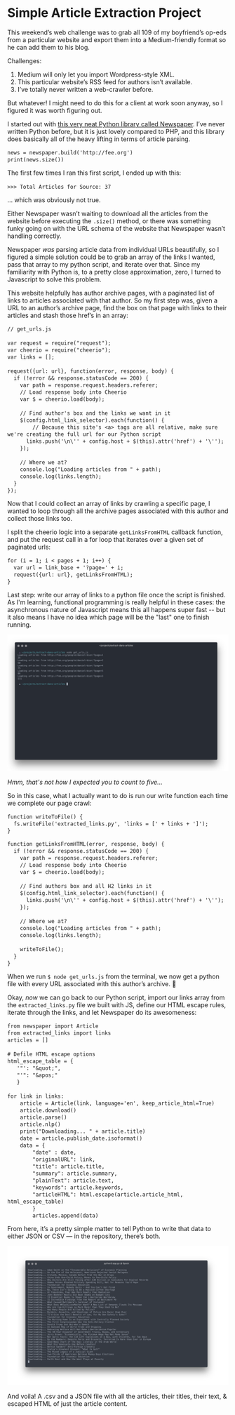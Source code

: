 # Simple Article Extraction Project
This weekend’s web challenge was to grab all 109 of my boyfriend’s op-eds from a particular website and export them into a Medium-friendly format so he can add them to his blog.

Challenges:
1. Medium will only let you import Wordpress-style XML.
2. This particular website’s RSS feed for authors isn’t available.
3. I’ve totally never written a web-crawler before.

But whatever! I might need to do this for a client at work soon anyway, so I figured it was worth figuring out.

I started out with [this very neat Python library called Newspaper](https://github.com/codelucas/newspaper/). I’ve never written Python before, but it is just lovely compared to PHP, and this library does basically all of the heavy lifting in terms of article parsing.

```
news = newspaper.build('http://fee.org')
print(news.size())
```

The first few times I ran this first script, I ended up with this:

`>>> Total Articles for Source: 37`

… which was obviously not true.

Either Newspaper wasn’t waiting to download all the articles from the website before executing the `.size()` method, or there was something funky going on with the URL schema of the website that Newspaper wasn’t handling correctly.

Newspaper *was* parsing article data from individual URLs beautifully, so I figured a simple solution could be to grab an array of the links I wanted, pass that array to my python script, and iterate over that. Since my familiarity with Python is, to a pretty close approximation, zero, I turned to Javascript to solve this problem.

This website helpfully has author archive pages, with a paginated list of links to articles associated with that author. So my first step was, given a URL to an author’s archive page, find the box on that page with links to their articles and stash those href’s in an array:

```
// get_urls.js

var request = require("request");
var cheerio = require("cheerio");
var links = [];

request({url: url}, function(error, response, body) {
  if (!error && response.statusCode == 200) {
    var path = response.request.headers.referer;
    // Load response body into Cheerio
    var $ = cheerio.load(body);

    // Find author's box and the links we want in it
    $(config.html_link_selector).each(function() {
		// Because this site's <a> tags are all relative, make sure we're creating the full url for our Python script
      links.push('\n\'' + config.host + $(this).attr('href') + '\'');
    });

    // Where we at?
    console.log("Loading articles from " + path);
    console.log(links.length);
  }
});
```

Now that I could collect an array of links by crawling a specific page, I wanted to loop through all the archive pages associated with this author and collect those links too.

I split the cheerio logic into a separate `getLinksFromHTML` callback function, and put the request call in a for loop that iterates over a given set of paginated urls:

```
for (i = 1; i < pages + 1; i++) {
  var url = link_base + '?page=' + i;
  request({url: url}, getLinksFromHTML);
}
```

Last step: write our array of links to a python file once the script is finished. As I'm learning, functional programming is really helpful in these cases: the asynchronous nature of Javascript means this all happens super fast -- but it also means I have no idea which page will be the "last" one to finish running.

![Hmm that\'s not how I expected you to count to five...](img/thats-not-in-order.png)

*Hmm, that's not how I expected you to count to five...*

So in this case, what I actually want to do is run our write function each time we complete our page crawl:

```
function writeToFile() {
  fs.writeFile('extracted_links.py', 'links = [' + links + ']');
}
```


```
function getLinksFromHTML(error, response, body) {
  if (!error && response.statusCode == 200) {
    var path = response.request.headers.referer;
    // Load response body into Cheerio
    var $ = cheerio.load(body);

    // Find authors box and all H2 links in it
    $(config.html_link_selector).each(function() {
      links.push('\n\'' + config.host + $(this).attr('href') + '\'');
    });

    // Where we at?
    console.log("Loading articles from " + path);
    console.log(links.length);

    writeToFile();
  }
}
```

When we run `$ node get_urls.js` from the terminal, we now get a python file with every URL associated with this author’s archive. :rocket:

Okay, *now* we can go back to our Python script, import our links array from the `extracted_links.py` file we built with JS, define our HTML escape rules, iterate through the links, and let Newspaper do its awesomeness:

```
from newspaper import Article
from extracted_links import links
articles = []

# Defile HTML escape options
html_escape_table = {
   '"': "&quot;",
   "'": "&apos;"
   }

for link in links:
    article = Article(link, language='en', keep_article_html=True)
    article.download()
    article.parse()
    article.nlp()
    print("Downloading... " + article.title)
    date = article.publish_date.isoformat()
    data = {
        "date" : date,
        "originalURL": link,
        "title": article.title,
        "summary": article.summary,
        "plainText": article.text,
        "keywords": article.keywords,
        "articleHTML": html.escape(article.article_html, html_escape_table)
        }
		articles.append(data)
```

From here, it’s a pretty simple matter to tell Python to write that data to either JSON or CSV — in the repository, there’s both.

![Success!](img/success.png)

And voila! A .csv and a JSON file with all the articles, their titles, their text, & escaped HTML of just the article content.
